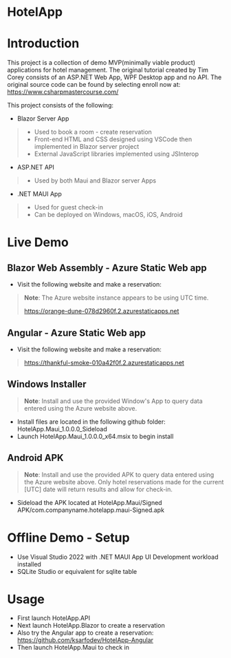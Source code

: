 # HotelApp

# Introduction
This project is a collection of demo MVP(minimally viable product) applications for hotel management.
The original tutorial created by Tim Corey consists of an ASP.NET Web App, WPF Desktop app and no API. 
The original source code can be found by selecting enroll now at: https://www.csharpmastercourse.com/

This project consists of the following:
* Blazor Server App
> * Used to book a room - create reservation
> * Front-end HTML and CSS designed using VSCode then implemented in Blazor server project
> * External JavaScript libraries implemented using JSInterop
* ASP.NET API 
> * Used by both Maui and Blazor server Apps
* .NET MAUI App
> * Used for guest check-in 
> * Can be deployed on Windows, macOS, iOS, Android

# Live Demo
## Blazor Web Assembly - Azure Static Web app
* Visit the following website and make a reservation:
>**Note**: The Azure website instance appears to be using UTC time.
>
> https://orange-dune-078d2960f.2.azurestaticapps.net

## Angular - Azure Static Web app
* Visit the following website and make a reservation:
>
> https://thankful-smoke-010a42f0f.2.azurestaticapps.net

## Windows Installer
>**Note**: Install and use the provided Window's App to query data entered using the Azure website above.
* Install files are located in the following github folder: HotelApp.Maui_1.0.0.0_Sideload
* Launch HotelApp.Maui_1.0.0.0_x64.msix to begin install

## Android APK
>**Note**: Install and use the provided APK to query data entered using the Azure website above.
Only hotel reservations made for the current [UTC] date will return results and allow for check-in.
* Sideload the APK located at HotelApp.Maui/Signed APK/com.companyname.hotelapp.maui-Signed.apk

# Offline Demo - Setup
* Use Visual Studio 2022 with .NET MAUI App UI Development workload installed
* SQLite Studio or equivalent for sqlite table

# Usage
* First launch HotelApp.API 
* Next launch HotelApp.Blazor to create a reservation
* Also try the Angular app to create a reservation: https://github.com/ksarfodev/HotelApp-Angular
* Then launch HotelApp.Maui to check in



